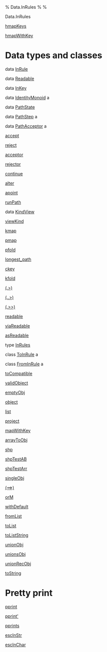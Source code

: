% Data.InRules
% 
% 

Data.InRules

[hmapKeys](Data-InRules.html#v:hmapKeys)

[hmapWithKey](Data-InRules.html#v:hmapWithKey)

Data types and classes
======================

data [InRule](Data-InRules.html#t:InRule)

data [Readable](Data-InRules.html#t:Readable)

data [InKey](Data-InRules.html#t:InKey)

data [IdentityMonoid](Data-InRules.html#t:IdentityMonoid) a

data [PathState](Data-InRules.html#t:PathState)

data [PathStep](Data-InRules.html#t:PathStep) a

data [PathAcceptor](Data-InRules.html#t:PathAcceptor) a

[accept](Data-InRules.html#v:accept)

[reject](Data-InRules.html#v:reject)

[acceptor](Data-InRules.html#v:acceptor)

[rejector](Data-InRules.html#v:rejector)

[continue](Data-InRules.html#v:continue)

[alter](Data-InRules.html#v:alter)

[apoint](Data-InRules.html#v:apoint)

[runPath](Data-InRules.html#v:runPath)

data [KindView](Data-InRules.html#t:KindView)

[viewKind](Data-InRules.html#v:viewKind)

[kmap](Data-InRules.html#v:kmap)

[pmap](Data-InRules.html#v:pmap)

[pfold](Data-InRules.html#v:pfold)

[longest\_path](Data-InRules.html#v:longest_path)

[ckey](Data-InRules.html#v:ckey)

[kfold](Data-InRules.html#v:kfold)

[(.\>)](Data-InRules.html#v:.-62-)

[(..\>)](Data-InRules.html#v:..-62-)

[(.\>\>)](Data-InRules.html#v:.-62--62-)

[readable](Data-InRules.html#v:readable)

[viaReadable](Data-InRules.html#v:viaReadable)

[asReadable](Data-InRules.html#v:asReadable)

type [InRules](Data-InRules.html#t:InRules)

class [ToInRule](Data-InRules.html#t:ToInRule) a

class [FromInRule](Data-InRules.html#t:FromInRule) a

[toCompatible](Data-InRules.html#v:toCompatible)

[validObject](Data-InRules.html#v:validObject)

[emptyObj](Data-InRules.html#v:emptyObj)

[object](Data-InRules.html#v:object)

[list](Data-InRules.html#v:list)

[project](Data-InRules.html#v:project)

[mapWithKey](Data-InRules.html#v:mapWithKey)

[arrayToObj](Data-InRules.html#v:arrayToObj)

[shp](Data-InRules.html#v:shp)

[shpTestAB](Data-InRules.html#v:shpTestAB)

[shpTestArr](Data-InRules.html#v:shpTestArr)

[singleObj](Data-InRules.html#v:singleObj)

[(==\>)](Data-InRules.html#v:-61--61--62-)

[orM](Data-InRules.html#v:orM)

[withDefault](Data-InRules.html#v:withDefault)

[fromList](Data-InRules.html#v:fromList)

[toList](Data-InRules.html#v:toList)

[toListString](Data-InRules.html#v:toListString)

[unionObj](Data-InRules.html#v:unionObj)

[unionsObj](Data-InRules.html#v:unionsObj)

[unionRecObj](Data-InRules.html#v:unionRecObj)

[toString](Data-InRules.html#v:toString)

Pretty print
============

[pprint](Data-InRules.html#v:pprint)

[pprint'](Data-InRules.html#v:pprint-39-)

[pprints](Data-InRules.html#v:pprints)

[escInStr](Data-InRules.html#v:escInStr)

[escInChar](Data-InRules.html#v:escInChar)
